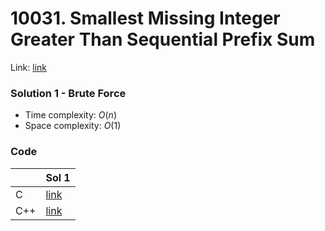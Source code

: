 # 10031. Smallest Missing Integer Greater Than Sequential Prefix Sum
Link: [link](https://leetcode.com/problems/smallest-missing-integer-greater-than-sequential-prefix-sum/)

### Solution 1 - Brute Force
* Time complexity: $O(n)$
* Space complexity: $O(1)$

### Code
||Sol 1|
|-|-|
|C|[link](./sol_1/main.c)|
|C++|[link](./sol_1/main.cpp)|